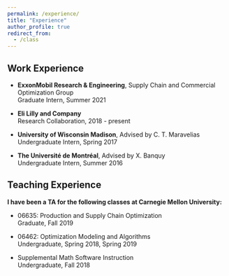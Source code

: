 ```yaml
---
permalink: /experience/
title: "Experience"
author_profile: true
redirect_from: 
  - /class
---
```


## Work Experience

* **ExxonMobil Research & Engineering**, Supply Chain and Commercial Optimization Group  
Graduate Intern, Summer 2021  

* **Eli Lilly and Company**  
Research Collaboration, 2018 - present

* **University of Wisconsin Madison**, Advised by C. T. Maravelias  
Undergraduate Intern, Spring 2017

* **The Université de Montréal**, Advised by  X. Banquy  
Undergraduate Intern, Summer 2016

## Teaching Experience 

**I have been a TA for the following classes at Carnegie Mellon University:**

* 06635: Production and Supply Chain Optimization  
Graduate, Fall 2019

* 06462: Optimization Modeling and Algorithms  
Undergraduate, Spring 2018, Spring 2019 

* Supplemental Math Software Instruction  
Undergraduate, Fall 2018 